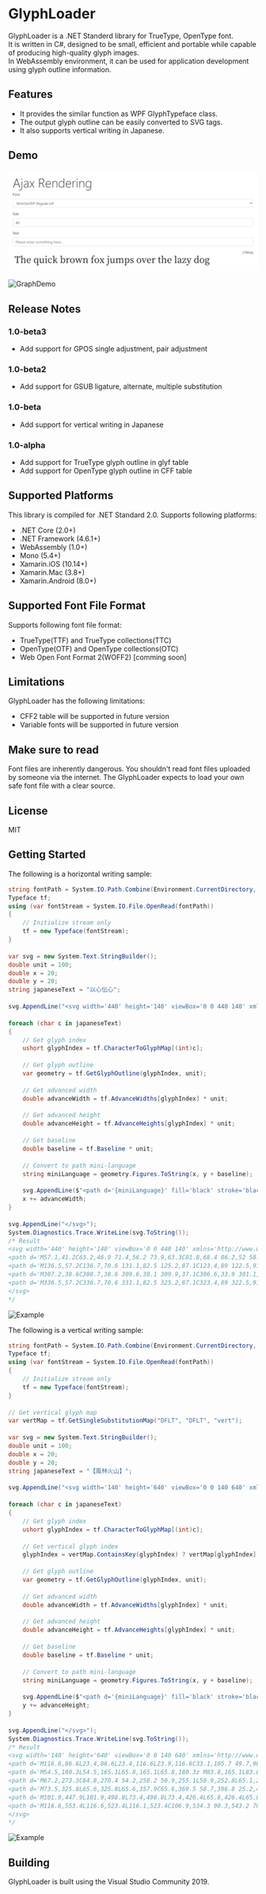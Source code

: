 ﻿# GlyphLoader
GlyphLoader is a .NET Standerd library for TrueType, OpenType font.  
It is written in C#, designed to be small, efficient and portable while capable of producing high-quality glyph images.  
In WebAssembly environment, it can be used for application development using glyph outline information.  

## Features

- It provides the similar function as WPF GlyphTypeface class.
- The output glyph outline can be easily converted to SVG tags.
- It also supports vertical writing in Japanese.

## Demo

![AjaxDemo](./docs/img/demo/ajaxrendering.gif)

![GraphDemo](./docs/img/demo/glyphcontuours.gif)

## Release Notes

### 1.0-beta3

- Add support for GPOS single adjustment, pair adjustment

### 1.0-beta2

- Add support for GSUB ligature, alternate, multiple substitution

### 1.0-beta

- Add support for vertical writing in Japanese

### 1.0-alpha

- Add support for TrueType glyph outline in glyf table
- Add support for OpenType glyph outline in CFF table

## Supported Platforms
This library is compiled for .NET Standard 2.0. Supports following platforms:

- .NET Core (2.0+)
- .NET Framework (4.6.1+)
- WebAssembly (1.0+)
- Mono (5.4+)
- Xamarin.iOS (10.14+)
- Xamarin.Mac (3.8+)
- Xamarin.Android (8.0+)

## Supported Font File Format
Supports following font file format:

- TrueType(TTF) and TrueType collections(TTC)
- OpenType(OTF) and OpenType collections(OTC)
- Web Open Font Format 2(WOFF2) [comming soon]

## Limitations
GlyphLoader has the following limitations:

- CFF2 table will be supported in future version
- Variable fonts will be supported in future version

## Make sure to read
Font files are inherently dangerous. You shouldn't read font files uploaded by someone via the internet.
The GlyphLoader expects to load your own safe font file with a clear source.

## License
MIT

## Getting Started

The following is a horizontal writing sample:

```cs
string fontPath = System.IO.Path.Combine(Environment.CurrentDirectory, "NotoSerifJP-Regular.otf");
Typeface tf;
using (var fontStream = System.IO.File.OpenRead(fontPath))
{
    // Initialize stream only
    tf = new Typeface(fontStream);
}

var svg = new System.Text.StringBuilder();
double unit = 100;
double x = 20;
double y = 20;
string japaneseText = "以心伝心";

svg.AppendLine("<svg width='440' height='140' viewBox='0 0 440 140' xmlns='http://www.w3.org/2000/svg' version='1.1'>");

foreach (char c in japaneseText)
{
    // Get glyph index
    ushort glyphIndex = tf.CharacterToGlyphMap[(int)c];

    // Get glyph outline
    var geometry = tf.GetGlyphOutline(glyphIndex, unit);

    // Get advanced width
    double advanceWidth = tf.AdvanceWidths[glyphIndex] * unit;

    // Get advanced height
    double advanceHeight = tf.AdvanceHeights[glyphIndex] * unit;

    // Get baseline
    double baseline = tf.Baseline * unit;

    // Convert to path mini-language
    string miniLanguage = geometry.Figures.ToString(x, y + baseline);

    svg.AppendLine($"<path d='{miniLanguage}' fill='black' stroke='black' stroke-width='0' />");
    x += advanceWidth;
}

svg.AppendLine("</svg>");
System.Diagnostics.Trace.WriteLine(svg.ToString());
/* Result
<svg width='440' height='140' viewBox='0 0 440 140' xmlns='http://www.w3.org/2000/svg' version='1.1'>
<path d='M57.1,41.2C63.2,46.9 71.4,56.2 73.9,63.3C81.8,68.4 86.2,52 58.1,40.4z M71.1,82.5C61.8,85.9 52.5,89.3 44.5,92.1L43.5,32.9C46.1,32.5 46.9,31.4 47,30L37,29.2L38,94.3C31.8,96.4 26.6,98.1 23.3,98.9L27.6,107.4C28.6,107 29.5,105.9 29.7,104.7C48,96.4 61.6,89.2 71.6,84z M98.5,29.4C97.6,67 93.2,93.3 46.9,113.8L48,115.7C68.8,108.2 81.9,99.3 90.3,88.9C97.8,96.3 106.5,106.4 109.6,114.2C117.9,119.5 121.7,102.5 91.9,86.8C102.7,72 104.6,54.3 105.6,33.6C107.8,33.3 109,32.2 109.3,30.7z ' fill='black' stroke='black' stroke-width='0' />
<path d='M136.5,57.2C136.7,70.6 131.1,82.5 125.2,87.1C123.4,89 122.5,91.5 123.9,93.3C125.6,95.3 129.6,94 132.5,90.9C136.9,86.2 142.4,74.8 138.3,57.2z M152.8,26.5L152.2,28.1C165.1,33.7 174,41.9 177.3,47.2C185.2,51.4 189.5,33.5 152.8,26.5z M195.6,56L194.6,57.1C205.5,66.4 209.1,81.1 209.4,90.2C216.7,98.7 225.3,72.3 195.6,56z M151,46.9L151,104.4C151,110.8 153.6,112.5 162.9,112.5L176.7,112.5C196.2,112.5 200,111.4 200,107.9C200,106.5 199.3,105.7 196.9,104.9L196.7,86.7L195.4,86.7C193.9,94.9 192.5,102.1 191.6,104.1C191.1,105.2 190.6,105.7 189.2,105.9C187.3,106.1 182.8,106.1 176.8,106.1L163.7,106.1C158.4,106.1 157.6,105.3 157.6,103L157.6,50.7C159.8,50.3 160.8,49.3 161,48z ' fill='black' stroke='black' stroke-width='0' />
<path d='M307.2,38.6C308.7,38.6 309.6,38.1 309.9,37.1C306.6,33.9 301.1,29.6 301.1,29.6L296.4,35.7L257.2,35.7L257.9,38.6z M246.5,24.2C241.4,43.2 232.7,62.2 224,74.3L225.4,75.3C229.8,71 234,65.8 237.9,59.9L237.9,115.7L239.1,115.7C241.5,115.7 244.3,114.1 244.4,113.5L244.4,54C246.2,53.7 247.1,53 247.4,52.1L243.4,50.6C247.1,44 250.3,36.8 253,29.3C255.2,29.4 256.4,28.6 256.9,27.5z M303.6,63.1L249,63.1L249.7,66.1L273.3,66.1C270.5,77.2 265.5,93.4 261.9,103C256.5,103.5 252,103.8 248.8,103.9L252.9,113C253.9,112.8 254.9,112.1 255.5,111C276.6,107 292,103.8 303.8,101.1C305.9,105.3 307.5,109.4 308.3,113C316.2,119.6 321.1,100.5 292,79.9L290.6,80.7C294.5,85.7 299.1,92.4 302.7,99.1C288.8,100.6 275.5,101.9 265,102.8C270.3,93.3 277.2,78 281.9,66.1L314.8,66.1C316,66.1 317,65.6 317.3,64.5C314,61.4 308.5,57.1 308.5,57.1z ' fill='black' stroke='black' stroke-width='0' />
<path d='M336.5,57.2C336.7,70.6 331.1,82.5 325.2,87.1C323.4,89 322.5,91.5 323.9,93.3C325.6,95.3 329.6,94 332.5,90.9C336.9,86.2 342.4,74.8 338.3,57.2z M352.8,26.5L352.2,28.1C365.1,33.7 374,41.9 377.3,47.2C385.2,51.4 389.5,33.5 352.8,26.5z M395.6,56L394.6,57.1C405.5,66.4 409.1,81.1 409.4,90.2C416.7,98.7 425.3,72.3 395.6,56z M351,46.9L351,104.4C351,110.8 353.6,112.5 362.9,112.5L376.7,112.5C396.2,112.5 400,111.4 400,107.9C400,106.5 399.3,105.7 396.9,104.9L396.7,86.7L395.4,86.7C393.9,94.9 392.5,102.1 391.6,104.1C391.1,105.2 390.6,105.7 389.2,105.9C387.3,106.1 382.8,106.1 376.8,106.1L363.7,106.1C358.4,106.1 357.6,105.3 357.6,103L357.6,50.7C359.8,50.3 360.8,49.3 361,48z ' fill='black' stroke='black' stroke-width='0' />
</svg>
*/
```
![Example](./docs/examples/ishindenshin.svg)

The following is a vertical writing sample:

```cs
string fontPath = System.IO.Path.Combine(Environment.CurrentDirectory, "NotoSansJP-Regular.otf");
Typeface tf;
using (var fontStream = System.IO.File.OpenRead(fontPath))
{
    // Initialize stream only
    tf = new Typeface(fontStream);
}

// Get vertical glyph map
var vertMap = tf.GetSingleSubstitutionMap("DFLT", "DFLT", "vert");

var svg = new System.Text.StringBuilder();
double unit = 100;
double x = 20;
double y = 20;
string japaneseText = "【風林火山】";

svg.AppendLine("<svg width='140' height='640' viewBox='0 0 140 640' xmlns='http://www.w3.org/2000/svg' version='1.1'>");

foreach (char c in japaneseText)
{
    // Get glyph index
    ushort glyphIndex = tf.CharacterToGlyphMap[(int)c];

    // Get vertical glyph index
    glyphIndex = vertMap.ContainsKey(glyphIndex) ? vertMap[glyphIndex] : glyphIndex;

    // Get glyph outline
    var geometry = tf.GetGlyphOutline(glyphIndex, unit);

    // Get advanced width
    double advanceWidth = tf.AdvanceWidths[glyphIndex] * unit;

    // Get advanced height
    double advanceHeight = tf.AdvanceHeights[glyphIndex] * unit;

    // Get baseline
    double baseline = tf.Baseline * unit;

    // Convert to path mini-language
    string miniLanguage = geometry.Figures.ToString(x, y + baseline);

    svg.AppendLine($"<path d='{miniLanguage}' fill='black' stroke='black' stroke-width='0' />");
    y += advanceHeight;
}

svg.AppendLine("</svg>");
System.Diagnostics.Trace.WriteLine(svg.ToString());
/* Result
<svg width='140' height='640' viewBox='0 0 140 640' xmlns='http://www.w3.org/2000/svg' version='1.1'>
<path d='M116.6,86.6L23.4,86.6L23.4,116.6L23.9,116.6C33.1,105.7 49.7,96.8 70,96.8C90.3,96.8 106.9,105.7 116.1,116.6L116.6,116.6z ' fill='black' stroke='black' stroke-width='0' />
<path d='M54.5,180.3L54.5,165.1L65.8,165.1L65.8,180.3z M83.8,165.1L83.8,180.3L72.4,180.3L72.4,165.1z M79.9,190.6C81.8,193.2 83.6,196.1 85.3,199.1L72.4,199.9L72.4,186.2L90.1,186.2L90.1,159.1L72.4,159.1L72.4,149.4C79.8,148.5 86.7,147.3 92.2,145.8L87,140.4C77.5,143 60.2,145 45.7,146C46.5,147.5 47.4,150 47.7,151.5C53.5,151.3 59.7,150.8 65.8,150.2L65.8,159.1L48.5,159.1L48.5,186.2L65.8,186.2L65.8,200.3C56.8,200.8 48.7,201.3 42.5,201.6L43,208.4C54.8,207.5 71.8,206.3 88.4,205.1C89.8,207.9 90.8,210.6 91.4,212.8L97.5,210.6C95.8,204.5 90.8,195.3 85.6,188.7z M35.7,129.8L35.7,161.8C35.7,177.1 34.6,197.4 23.9,211.6C25.6,212.5 28.6,214.5 29.8,215.8C41.1,200.7 42.8,178 42.8,161.8L42.8,136.6L96.8,136.6C97.1,180.2 97,215.6 109.2,215.6C114.3,215.6 115.8,210.6 116.5,197.7C115.1,196.5 113.2,194.4 111.9,192.4C111.7,201.1 111.2,207.9 109.9,207.9C104,207.9 103.8,166.9 103.9,129.8z ' fill='black' stroke='black' stroke-width='0' />
<path d='M67.2,273.3C64.8,270.4 54.2,258.2 50.9,255.1L50.9,252.8L65.1,252.8L65.1,245.7L50.9,245.7L50.9,224.3L43.6,224.3L43.6,245.7L25.8,245.7L25.8,252.8L42.3,252.8C38.5,266.6 30.8,282 23.3,290.4C24.6,292.2 26.4,295.1 27.3,297.3C33.3,290.3 39.3,278.7 43.6,266.7L43.6,315.5L50.9,315.5L50.9,264C55,269.2 60.1,276.1 62.3,279.7z M113.6,252.8L113.6,245.7L94.7,245.7L94.7,224.3L87.4,224.3L87.4,245.7L69.4,245.7L69.4,252.8L85.8,252.8C81.2,268.8 71.9,285.1 62.4,294.4C63.8,296.1 65.8,298.9 66.8,300.9C74.6,293.1 82.1,280.1 87.4,266.4L87.4,315.5L94.7,315.5L94.7,266.1C99.1,279.2 104.9,291.4 111,299.1C112.3,297.1 114.9,294.6 116.7,293.3C108.7,284.6 101.1,268.6 96.6,252.8z ' fill='black' stroke='black' stroke-width='0' />
<path d='M73.5,325.8L65.6,325.8L65.6,357.9C65.6,369.5 58.7,396.8 25.2,409.6C26.9,411.1 29.3,414.2 30.3,415.7C58.5,404.1 67.6,382 69.5,372.3C71.5,381.9 81.2,404.8 110.1,415.7C111.2,413.7 113.4,410.5 115,408.9C80.6,396.7 73.5,369.3 73.5,357.9z M102.7,344.3C99.4,353 93.1,365 88.2,372.3L94.4,375.2C99.5,368.1 105.9,356.8 110.7,347.5z M40.4,344.5C38.8,355.6 35.4,366.4 27.4,372.4L33.8,376.8C42.7,370 46,357.9 47.8,346z ' fill='black' stroke='black' stroke-width='0' />
<path d='M101.9,447.9L101.9,498.8L73.4,498.8L73.4,426.4L65.8,426.4L65.8,498.8L38.3,498.8L38.3,448L30.8,448L30.8,514.4L38.3,514.4L38.3,506.3L101.9,506.3L101.9,514L109.5,514L109.5,447.9z ' fill='black' stroke='black' stroke-width='0' />
<path d='M116.6,553.4L116.6,523.4L116.1,523.4C106.9,534.3 90.3,543.2 70,543.2C49.7,543.2 33.1,534.3 23.9,523.4L23.4,523.4L23.4,553.4z ' fill='black' stroke='black' stroke-width='0' />
</svg>
*/
```
![Example](./docs/examples/furinkazan.svg)

## Building

GlyphLoader is built using the Visual Studio Community 2019.

